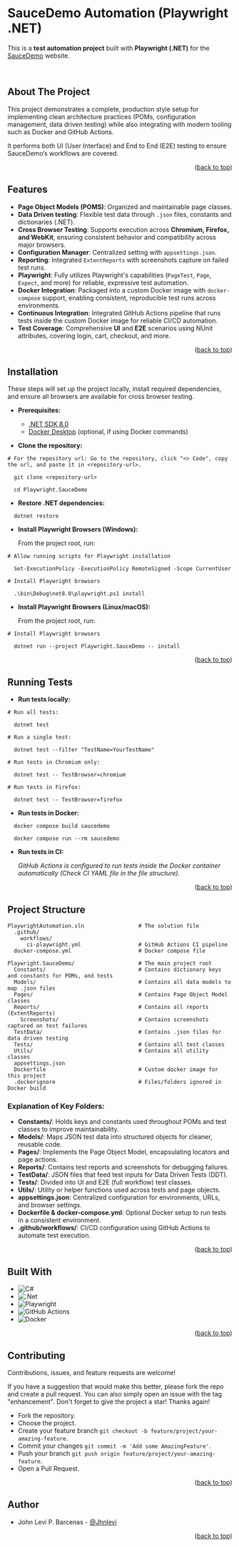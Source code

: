﻿<a id="top-read"></a>
# SauceDemo Automation (Playwright .NET) 

This is a **test automation project** built with **Playwright (.NET)** for the [SauceDemo](https://www.saucedemo.com/) website.

<br>

## About The Project

This project demonstrates a complete, production style setup for implementing clean architecture practices (POMs, configuration management, data driven testing) while also integrating with modern tooling such as Docker and GitHub Actions.

It performs both UI (User Interface) and End to End (E2E) testing to ensure SauceDemo’s workflows are covered.

<p align="right">(<a href="#top-read">back to top</a>)</p>

## Features

- **Page Object Models (POMS)**: Organized and maintainable page classes.
- **Data Driven testing**: Flexible test data through `.json` files, constants and dictionaries (.NET).
- **Cross Browser Testing**: Supports execution across **Chromium, Firefox, and WebKit**, ensuring consistent behavior and compatibility across major browsers.
- **Configuration Manager**: Centralized setting with `appsettings.json`.
- **Reporting**: Integrated `ExtentReports` with screenshots capture on failed test runs.
- **Playwright**: Fully utilizes Playwright's capabilities (`PageTest`, `Page`, `Expect`, and more) for reliable, expressive test automation.
- **Docker Integration**: Packaged into a custom Docker image with `docker-compose` support, enabling consistent, reproducible test runs across environments.
- **Continuous Integration**: Integrated GitHub Actions pipeline that runs tests inside the custom Docker image for reliable CI/CD automation.  
- **Test Coverage**: Comprehensive **UI** and **E2E** scenarios using NUnit attributes, covering login, cart, checkout, and more.

<p align="right">(<a href="#top-read">back to top</a>)</p>

## Installation

These steps will set up the project locally, install required dependencies, and ensure all browsers are available for cross browser testing.

- **Prerequisites:**
  - [.NET SDK 8.0](https://dotnet.microsoft.com/en-us/download/dotnet/8.0)
  - [Docker Desktop](https://www.docker.com/products/docker-desktop/) (optional, if using Docker commands)

- **Clone the repository:**

```
# For the repository url: Go to the repository, click "<> Code", copy the url, and paste it in <repository-url>.

  git clone <repository-url>

  cd Playwright.SauceDemo
```

- **Restore .NET dependencies:**

```
  dotnet restore
```

- **Install Playwright Browsers (Windows):**

  From the project root, run:
```
# Allow running scripts for Playwright installation

  Set-ExecutionPolicy -ExecutionPolicy RemoteSigned -Scope CurrentUser

# Install Playwright browsers
  
  .\bin\Debug\net8.0\playwright.ps1 install

```

- **Install Playwright Browsers (Linux/macOS):**

  From the project root, run:
```
# Install Playwright browsers

  dotnet run --project Playwright.SauceDemo -- install
```

<p align="right">(<a href="#top-read">back to top</a>)</p>

## Running Tests

- **Run tests locally:**

```
# Run all tests:

  dotnet test

# Run a single test:

  dotnet test --filter "TestName=YourTestName"

# Run tests in Chromium only:

  dotnet test -- TestBrowser=chromium

# Run tests in Firefox:
  
  dotnet test -- TestBrowser=firefox
```

- **Run tests in Docker:**

```
  docker compose build saucedemo

  docker compose run --rm saucedemo
```

- **Run tests in CI:**

  *GitHub Actions is configured to run tests inside the Docker container automatically (Check CI YAML file in the file structure).*

<p align="right">(<a href="#top-read">back to top</a>)</p>

## Project Structure

```
PlaywrightAutomation.sln                 # The solution file
  .github/
    workflows/
      ci-playwright.yml                  # GitHub Actions CI pipeline
  docker-compose.yml                     # Docker compose file 

Playwright.SauceDemo/                    # The main project root
  Constants/                             # Contains dictionary keys and constants for POMs, and tests
  Models/                                # Contains all data models to map .json files
  Pages/                                 # Contains Page Object Model classes
  Reports/                               # Contains all reports (ExtentReports)
    Screenshots/                         # Contains screenshots captured on test failures
  TestData/                              # Contains .json files for data driven testing
  Tests/                                 # Contains all test classes
  Utils/                                 # Contains all utility classes
  appsettings.json 
  Dockerfile                             # Custom docker image for this project
  .dockerignore                          # Files/folders ignored in Docker build
```

### Explanation of Key Folders:

- **Constants/**: Holds keys and constants used throughout POMs and test classes to improve maintainability.
- **Models/**:  Maps JSON test data into structured objects for cleaner, reusable code.
- **Pages/**:  Implements the Page Object Model, encapsulating locators and page actions.
- **Reports/**: Contains test reports and screenshots for debugging failures.
- **TestData/**: JSON files that feed test inputs for Data Driven Tests (DDT).
- **Tests/**: Divided into UI and E2E (full workflow) test classes.
- **Utils/**: Utility or helper functions used across tests and page objects.
- **appsettings.json**: Centralized configuration for environments, URLs, and browser settings.
- **Dockerfile & docker-compose.yml**: Optional Docker setup to run tests in a consistent environment.
- **.github/workflows/**: CI/CD configuration using GitHub Actions to automate test execution.

<p align="right">(<a href="#top-read">back to top</a>)</p>

## Built With

- ![C#](https://img.shields.io/badge/c%23-%23239120.svg?style=for-the-badge&logo=csharp&logoColor=white)
- ![.Net](https://img.shields.io/badge/.NET-5C2D91?style=for-the-badge&logo=.net&logoColor=white)
- ![Playwright](https://img.shields.io/badge/-playwright-%232EAD33?style=for-the-badge&logo=playwright&logoColor=white)
- ![GitHub Actions](https://img.shields.io/badge/github%20actions-%232671E5.svg?style=for-the-badge&logo=githubactions&logoColor=white)
- ![Docker](https://img.shields.io/badge/docker-%230db7ed.svg?style=for-the-badge&logo=docker&logoColor=white)

<p align="right">(<a href="#top-read">back to top</a>)</p>

## Contributing

Contributions, issues, and feature requests are welcome!  

If you have a suggestion that would make this better, please fork the repo and create a pull request. You can also simply open an issue with the tag "enhancement". Don't forget to give the project a star! Thanks again!

- Fork the repository.
- Choose the project.
- Create your feature branch `git checkout -b feature/project/your-amazing-feature`.
- Commit your changes `git commit -m 'Add some AmazingFeature'`.
- Push your branch `git push origin feature/project/your-amazing-feature`.
- Open a Pull Request.

<p align="right">(<a href="#top-read">back to top</a>)</p>

## Author

- John Levi P. Barcenas - [@Jhnlevi](https://github.com/Jhnlevi)

<p align="right">(<a href="#top-read">back to top</a>)</p>